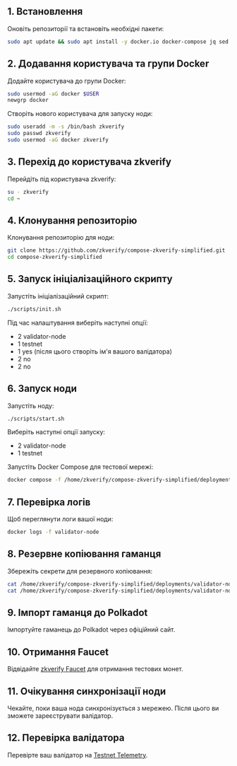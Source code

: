 ## 1. Встановлення
Оновіть репозиторії та встановіть необхідні пакети:

```bash
sudo apt update && sudo apt install -y docker.io docker-compose jq sed
```

## 2. Додавання користувача та групи Docker
Додайте користувача до групи Docker:

```bash
sudo usermod -aG docker $USER
newgrp docker
```

Створіть нового користувача для запуску ноди:

```bash
sudo useradd -m -s /bin/bash zkverify
sudo passwd zkverify
sudo usermod -aG docker zkverify
```

## 3. Перехід до користувача zkverify
Перейдіть під користувача zkverify:

```bash
su - zkverify
cd ~
```

## 4. Клонування репозиторію
Клонування репозиторію для ноди:

```bash
git clone https://github.com/zkverify/compose-zkverify-simplified.git
cd compose-zkverify-simplified
```

## 5. Запуск ініціалізаційного скрипту
Запустіть ініціалізаційний скрипт:

```bash
./scripts/init.sh
```

Під час налаштування виберіть наступні опції:

- 2 validator-node
- 1 testnet
- 1 yes (після цього створіть ім'я вашого валідатора)
- 2 no
- 2 no

## 6. Запуск ноди
Запустіть ноду:

```bash
./scripts/start.sh
```

Виберіть наступні опції запуску:

- 2 validator-node
- 1 testnet

Запустіть Docker Compose для тестової мережі:

```bash
docker compose -f /home/zkverify/compose-zkverify-simplified/deployments/validator-node/testnet/docker-compose.yml up -d
```

## 7. Перевірка логів
Щоб переглянути логи вашої ноди:

```bash
docker logs -f validator-node
```

## 8. Резервне копіювання гаманця
Збережіть секрети для резервного копіювання:

```bash
cat /home/zkverify/compose-zkverify-simplified/deployments/validator-node/testnet/configs/node/secrets/secret_phrase.dat
cat /home/zkverify/compose-zkverify-simplified/deployments/validator-node/testnet/configs/node/secrets/secret.json
```

## 9. Імпорт гаманця до Polkadot
Імпортуйте гаманець до Polkadot через офіційний сайт.

## 10. Отримання Faucet
Відвідайте [zkverify Faucet](https://zkverify-faucet.zkverify.io/) для отримання тестових монет.

## 11. Очікування синхронізації ноди
Чекайте, поки ваша нода синхронізується з мережею. Після цього ви зможете зареєструвати валідатор.

## 12. Перевірка валідатора
Перевірте ваш валідатор на [Testnet Telemetry](https://testnet-telemetry.zkverify.io/).
